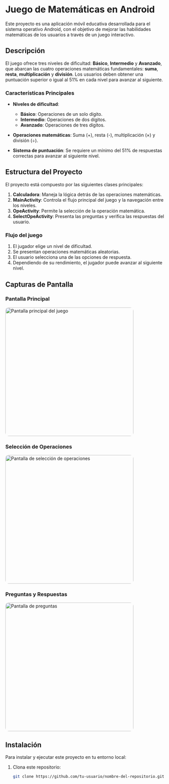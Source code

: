 # Juego de Matemáticas en Android

Este proyecto es una aplicación móvil educativa desarrollada para el sistema operativo Android, con el objetivo de mejorar las habilidades matemáticas de los usuarios a través de un juego interactivo.

## Descripción

El juego ofrece tres niveles de dificultad: **Básico**, **Intermedio** y **Avanzado**, que abarcan las cuatro operaciones matemáticas fundamentales: **suma**, **resta**, **multiplicación** y **división**. Los usuarios deben obtener una puntuación superior o igual al 51% en cada nivel para avanzar al siguiente.

### Características Principales

- **Niveles de dificultad**:
  - **Básico**: Operaciones de un solo dígito.
  - **Intermedio**: Operaciones de dos dígitos.
  - **Avanzado**: Operaciones de tres dígitos.
  
- **Operaciones matemáticas**: Suma (+), resta (-), multiplicación (×) y división (÷).
- **Sistema de puntuación**: Se requiere un mínimo del 51% de respuestas correctas para avanzar al siguiente nivel.

## Estructura del Proyecto

El proyecto está compuesto por las siguientes clases principales:

1. **Calculadora**: Maneja la lógica detrás de las operaciones matemáticas.
2. **MainActivity**: Controla el flujo principal del juego y la navegación entre los niveles.
3. **OpeActivity**: Permite la selección de la operación matemática.
4. **SelectOpeActivity**: Presenta las preguntas y verifica las respuestas del usuario.

### Flujo del juego

1. El jugador elige un nivel de dificultad.
2. Se presentan operaciones matemáticas aleatorias.
3. El usuario selecciona una de las opciones de respuesta.
4. Dependiendo de su rendimiento, el jugador puede avanzar al siguiente nivel.


## Capturas de Pantalla

### Pantalla Principal
<!--
![Pantalla principal del juego](img-android/image7.png)
-->
<img src="img-android/image7.png" alt="Pantalla principal del juego" style="border-radius:10px" width="400"/>

### Selección de Operaciones
<img src="img-android/image3.png" alt="Pantalla de selección de operaciones" style="border-radius:10px"   width="400"/>

### Preguntas y Respuestas
<img src="img-android/image9.png" alt="Pantalla de preguntas" style="border-radius:10px"  width="400"/>





## Instalación

Para instalar y ejecutar este proyecto en tu entorno local:

1. Clona este repositorio:  
   ```bash
   git clone https://github.com/tu-usuario/nombre-del-repositorio.git
